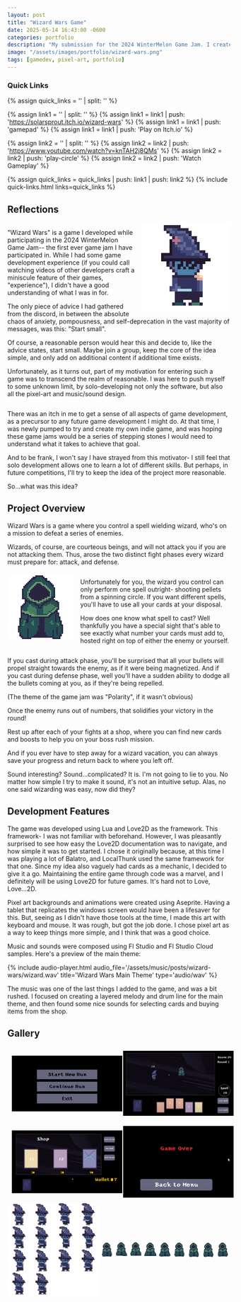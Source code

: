 ```yaml
---
layout: post
title: "Wizard Wars Game"
date: 2025-05-14 16:43:00 -0600
categories: portfolio
description: "My submission for the 2024 WinterMelon Game Jam. I created a boss-rush and card-game combo, in which I solo-developed using Love2D, Aseprite, and Fl Studio."
image: "/assets/images/portfolio/wizard-wars.png"
tags: [gamedev, pixel-art, portfolio]
---
```


### Quick Links
{% assign quick_links = '' | split: '' %}

{% assign link1 = '' | split: '' %}
{% assign link1 = link1 | push: 'https://solarsprout.itch.io/wizard-wars' %}
{% assign link1 = link1 | push: 'gamepad' %}
{% assign link1 = link1 | push: 'Play on Itch.io' %}

{% assign link2 = '' | split: '' %}
{% assign link2 = link2 | push: 'https://www.youtube.com/watch?v=knTAH2j8QMs' %}
{% assign link2 = link2 | push: 'play-circle' %}
{% assign link2 = link2 | push: 'Watch Gameplay' %}

{% assign quick_links = quick_links | push: link1 | push: link2 %}
{% include quick-links.html links=quick_links %}

## Reflections
<div style="overflow: auto;">
<img src="/assets/images/posts/wizard-wars/wizard.png" alt="Wizard character sprite" style="width: 200px; image-rendering: pixelated; float: right; margin: 0 0 15px 15px;">
<p style="margin-bottom: 1em;">"Wizard Wars" is a game I developed while participating in the 2024 WinterMelon Game Jam-- the first ever game jam I have participated in. While I had some game development experience (if you could call watching videos of other developers craft a miniscule feature of their games, "experience"), I didn't have a good understanding of what I was in for.</p>

<p style="margin-bottom: 1em;">The only piece of advice I had gathered from the discord, in between the absolute chaos of anxiety, pompousness, and self-deprecation in the vast majority of messages, was this: "Start small".</p>

<p style="margin-bottom: 1em;">Of course, a reasonable person would hear this and decide to, like the advice states, start small. Maybe join a group, keep the core of the idea simple, and only add on additional content if additional time exists.</p>

<p style="margin-bottom: 1em;">Unfortunately, as it turns out, part of my motivation for entering such a game was to transcend the realm of reasonable. I was here to push myself to some unknown limit, by solo-developing not only the software, but also all the pixel-art and music/sound design.</p></div>

There was an itch in me to get a sense of all aspects of game development, as a precursor to any future game development I might do. At that time, I was newly pumped to try and create my own indie game, and was hoping these game jams would be a series of stepping stones I would need to understand what it takes to achieve that goal. 

And to be frank, I won't say I have strayed from this motivator- I still feel that solo development allows one to learn a lot of different skills. But perhaps, in future competitions, I'll try to keep the idea of the project more reasonable.

So...what was this idea?

## Project Overview

<p style="margin-bottom: 1em;">Wizard Wars is a game where you control a spell wielding wizard, who's on a mission to defeat a series of enemies.</p>

<p style="margin-bottom: 1em;">Wizards, of course, are courteous beings, and will not attack you if you are not attacking them. Thus, arose the two distinct fight phases every wizard must prepare for: attack, and defense.</p>

<div style="overflow: auto;">
<img src="/assets/images/posts/wizard-wars/enemy.png" alt="Enemy character sprite" style="width: 150px; image-rendering: pixelated; float: left; margin: 5px 15px 15px 0;">
<p style="margin-bottom: 1em;">Unfortunately for you, the wizard you control can only perform one spell outright- shooting pellets from a spinning circle. If you want different spells, you'll have to use all your cards at your disposal.</p>

<p style="margin-bottom: 1em;">How does one know what spell to cast? Well thankfully you have a special sight that's able to see exactly what number your cards must add to, hosted right on top of either the enemy or yourself.</p></div>

If you cast during attack phase, you'll be surprised that all your bullets will propel straight towards the enemy, as if it were being magnetized. And if you cast during defense phase, well you'll have a sudden ability to dodge all the bullets coming at you, as if they're being repelled. 

(The theme of the game jam was "Polarity", if it wasn't obvious)

Once the enemy runs out of numbers, that solidifies your victory in the round!

Rest up after each of your fights at a shop, where you can find new cards and boosts to help you on your boss rush mission.

And if you ever have to step away for a wizard vacation, you can always save your progress and return back to where you left off.

Sound interesting? Sound...complicated? It is. I'm not going to lie to you. No matter how simple I try to make it sound, it's not an intuitive setup. Alas, no one said wizarding was easy, now did they?

## Development Features

The game was developed using Lua and Love2D as the framework. This framework- I was not familiar with beforehand. However, I was pleasantly surprised to see how easy the Love2D documentation was to navigate, and how simple it was to get started. I chose it originally because, at this time I was playing a lot of Balatro, and LocalThunk used the same framework for that one. Since my idea also vaguely had cards as a mechanic, I decided to give it a go. Maintaining the entire game through code was a marvel, and I definitely will be using Love2D for future games. It's hard not to Love, Love...2D.

Pixel art backgrounds and animations were created using Aseprite. Having a tablet that replicates the windows screen would have been a lifesaver for this. But, seeing as I didn't have those tools at the time, I made this art with keyboard and mouse. It was rough, but got the job done. I chose pixel art as a way to keep things more simple, and I think that was a good choice. 

Music and sounds were composed using Fl Studio and Fl Studio Cloud samples. Here's a preview of the main theme:

{% include audio-player.html audio_file='/assets/music/posts/wizard-wars/wizard.wav' title='Wizard Wars Main Theme' type='audio/wav' %}

The music was one of the last things I added to the game, and was a bit rushed. I focused on creating a layered melody and drum line for the main theme, and then found some nice sounds for selecting cards and buying items from the shop.

## Gallery

<div style="display: flex; flex-wrap: wrap; justify-content: center; align-items: center;">
  <div style="display: flex; flex-direction: row; align-items: center; width: 100%;">
    <a href="/assets/images/posts/wizard-wars/wizard-wars1.png" data-lightbox="wizard-wars1" data-title="Wizard Wars Screenshot">
      <img src="/assets/images/posts/wizard-wars/wizard-wars1.png" style="width: 250px; margin: 10px;" />
    </a>
    <a href="/assets/images/posts/wizard-wars/wizard-wars2.png" data-lightbox="wizard-wars2" data-title="Wizard Wars Screenshot">
      <img src="/assets/images/posts/wizard-wars/wizard-wars2.png" style="width: 250px; margin: 10px;" />
    </a>
  </div>
  <div style="display: flex; flex-direction: row; align-items: center; width: 100%;">
    <a href="/assets/images/posts/wizard-wars/wizard-wars3.png" data-lightbox="wizard-wars3" data-title="Wizard Wars Screenshot">
      <img src="/assets/images/posts/wizard-wars/wizard-wars3.png" style="width: 250px; margin: 10px;" />
    </a>
    <a href="/assets/images/posts/wizard-wars/wizard-wars4.png" data-lightbox="wizard-wars4" data-title="Wizard Wars Screenshot">
      <img src="/assets/images/posts/wizard-wars/wizard-wars4.png" style="width: 250px; margin: 10px;" />
    </a>
  </div>
</div>

<div style="display: flex; align-items: center;">
  <a href="/assets/images/posts/wizard-wars/wizard-sheet.png" data-lightbox="wizard-sheet" data-title="Wizard Sprite Sheet">
    <img src="/assets/images/posts/wizard-wars/wizard-sheet.png" style="width: 300px; margin-right: 20px;" />
  </a>
  <a href="/assets/images/posts/wizard-wars/enemy-sheet.png" data-lightbox="enemy-sheet" data-title="Enemy Sprite Sheet">
    <img src="/assets/images/posts/wizard-wars/enemy-sheet.png" />
  </a>
</div>
